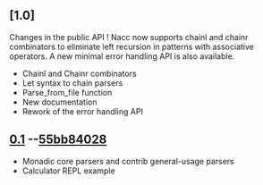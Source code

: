 ## [1.0]

Changes in the public API ! Nacc now supports chainl and chainr combinators to eliminate left recursion in patterns with associative operators. A new minimal error handling API is also available.

- Chainl and Chainr combinators
- Let syntax to chain parsers
- Parse_from_file function
- New documentation
- Rework of the error handling API

## [0.1](https://github.com/codeanonorg/nacc/releases/tag/0.1) --[55bb84028](https://github.com/codeanonorg/nacc/tree/55bb844028e9f5d525d3f8c5508cdf46b370823b)

- Monadic core parsers and contrib general-usage parsers
- Calculator REPL example
